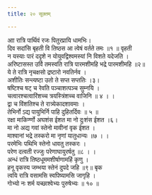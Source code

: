 ```yaml
---
title: २० सूक्तम्

---
```

आा रात्रि पार्थिवं रजः पितुरप्रायि धामभिः।  
दिव सदांसि बृहती वि तिष्ठस आ त्वेषं वर्तते तमः ॥१ ॥ वृहती  
न यस्याः पारं ददृशे न योयुवद्विश्वमस्यां नि विशते यदेजति ।  
अरिष्टासस्त उर्वि तमस्वति रात्रि पारमशीमहि भद्रे पारमशीमहि ॥२॥  
ये ते रात्रि नृचक्षसो द्रष्टारो नवतिर्नव ।  
अशीतिः सन्त्यष्टा उतो ते सप्त सप्ततिः ।३।  
षष्टिश्च षट् च रेवति पञ्चाशत्पञ्च सुम्नयि ।  
चत्वारश्चत्वारिंशच्च त्रयस्त्रिंशच्च वाजिनि ॥ ४ । ।  
द्वा च विंशतिश्च ते रात्र्येकादशावमाः ।  
तेभिर्नो ऽद्य पायुभिर्नि पाहि दुहितर्दिवः ॥ ५ ॥  
रक्षा माकिर्ण्णो अघशंस ईशत मा नो दुःशंस ईशत ।६।  
मा नो अद्य गवां स्तेनो मावीनां वृक ईशत ।  
माश्वानां भद्रे तस्करो मा नृणां यातुधान्यः ॥७ । ।  
परमेभिः पथिभि स्तेनो धावतु तस्करः ।  
परेण दत्वती रज्जुः परेणाघायुरर्षतु ॥८ । ।  
अन्धं रात्रि तिष्ठधूममशीर्षाणामहिं कृणु ।  
हनू वृकस्य जम्भया स्तेनं दुपदे जहि ॥९॥ बृक  
त्वयि रात्रि वसामसि स्वपिष्यामसि जागृहि ।  
गोभ्यो नः शर्म यच्छाश्वेभ्यः पुरुषेभ्यः ॥ १० ॥  